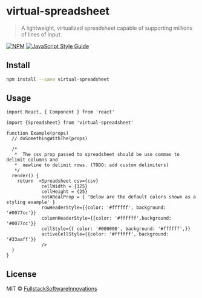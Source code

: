 # virtual-spreadsheet

> A lightweight, virtualized spreadsheet capable of supporting millions of lines of input.

[![NPM](https://img.shields.io/npm/v/virtual-spreadsheet.svg)](https://www.npmjs.com/package/virtual-spreadsheet) [![JavaScript Style Guide](https://img.shields.io/badge/code_style-standard-brightgreen.svg)](https://standardjs.com)

## Install

```bash
npm install --save virtual-spreadsheet
```

## Usage

```tsx
import React, { Component } from 'react'

import {Spreadsheet} from 'virtual-spreadsheet'

function Example(props)
  // doSomethingWithThe(props)
 
  /*
   *  The csv prop passed to spreadsheet should be use commas to delimit columns and
   *  newline to delimit rows. (TODO: add custom delimiters)
   */
  render() {
    return  <Spreadsheet csv={csv}
			 cellWidth = {125}
			 cellHeight = {25}
			 notARealProp = { 'Below are the default colors shown as a styling example' }
			 rowHeaderStyle={{color: '#ffffff', background: '#0077cc'}}
			 columnHeaderStyle={{color: '#ffffff',background: '#0077cc'}}
			 cellStyle={{ color: '#000000', background: '#ffffff',}}
			 activeCellStyle={{color: '#ffffff', background: '#33aaff'}}
			 />
  }
}
```

## License

MIT © [FullstackSoftwareInnovations](https://github.com/FullstackSoftwareInnovations)
